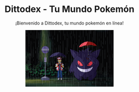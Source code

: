 <h1 align="center">Dittodex - Tu Mundo Pokemón</h1>
<p align="center">¡Bienvenido a Dittodex, tu mundo pokemón en línea!</p>
<div align="center">
  <img width="280" src="./Client/src/images/poke1.gif"  />
</div>